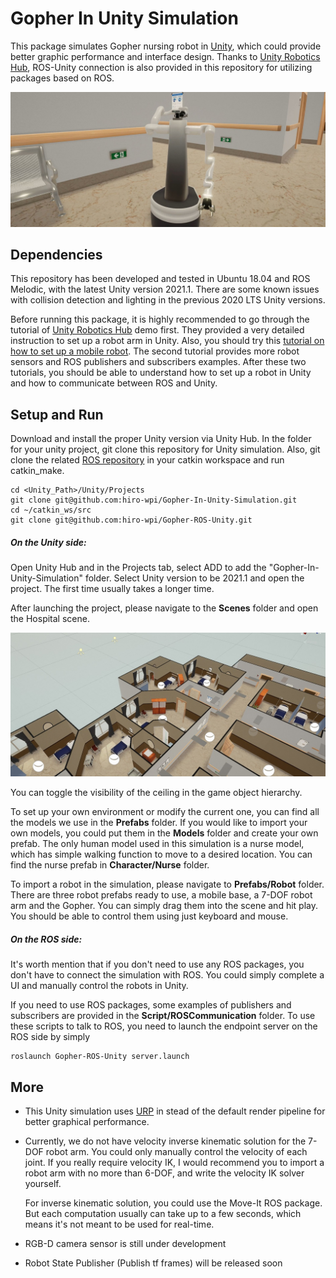 # Gopher In Unity Simulation
This package simulates Gopher nursing robot in [Unity](https://unity.com/), which could provide better graphic performance and interface design. Thanks to [Unity Robotics Hub](https://github.com/Unity-Technologies/Unity-Robotics-Hub), ROS-Unity connection is also provided in this repository for utilizing packages based on ROS.

![image](Demo/Gopher_in_Unity.jpg)

## Dependencies
This repository has been developed and tested in Ubuntu 18.04 and ROS Melodic, with the latest Unity version 2021.1. There are some known issues with collision detection and lighting in the previous 2020 LTS Unity versions.

Before running this package, it is highly recommended to go through the tutorial of [Unity Robotics Hub](https://github.com/Unity-Technologies/Unity-Robotics-Hub) demo first. They provided a very detailed instruction to set up a robot arm in Unity. Also, you should try this [tutorial on how to set up a mobile robot](https://github.com/ZhuoyunZhong/Mobile-Robot-Demo-with-Unity-ROS). The second tutorial provides more robot sensors and ROS publishers and subscribers examples. After these two tutorials, you should be able to understand how to set up a robot in Unity and how to communicate between ROS and Unity.

## Setup and Run

Download and install the proper Unity version via Unity Hub. In the folder for your unity project, git clone this repository for Unity simulation. Also, git clone the related [ROS repository](https://github.com/hiro-wpi/Gopher-ROS-Unity) in your catkin workspace and run catkin_make.

```
cd <Unity_Path>/Unity/Projects
git clone git@github.com:hiro-wpi/Gopher-In-Unity-Simulation.git
cd ~/catkin_ws/src
git clone git@github.com:hiro-wpi/Gopher-ROS-Unity.git
```

##### On the Unity side:

Open Unity Hub and in the Projects tab, select ADD to add the "Gopher-In-Unity-Simulation" folder. Select Unity version to be 2021.1 and open the project. The first time usually takes a longer time.

After launching the project, please navigate to the **Scenes** folder and open the Hospital scene.

![image](Demo/hospital.jpg)

You can toggle the visibility of the ceiling in the game object hierarchy. 

To set up your own environment or modify the current one, you can find all the models we use in the **Prefabs** folder. If you would like to import your own models, you could put them in the **Models** folder and create your own prefab. The only human model used in this simulation is a nurse model, which has simple walking function to move to a desired location. You can find the nurse prefab in **Character/Nurse** folder.

To import a robot in the simulation, please navigate to **Prefabs/Robot** folder. There are three robot prefabs ready to use, a mobile base, a 7-DOF robot arm and the Gopher. You can simply drag them into the scene and hit play. You should be able to control them using just keyboard and mouse.

##### On the ROS side:

It's worth mention that if you don't need to use any ROS packages, you don't have to connect the simulation with ROS. You could simply complete a UI and manually control the robots in Unity. 

If you need to use ROS packages, some examples of publishers and subscribers are provided in the **Script/ROSCommunication** folder. To use these scripts to talk to ROS, you need to launch the endpoint server on the ROS side by simply

```
roslaunch Gopher-ROS-Unity server.launch
```

## More

- This Unity simulation uses [URP](https://docs.unity3d.com/Packages/com.unity.render-pipelines.universal@13.0/manual/index.html) in stead of the default render pipeline for better graphical performance.

- Currently, we do not have velocity inverse kinematic solution for the 7-DOF robot arm. You could only manually control the velocity of each joint. If you really require velocity IK, I would recommend you to import a robot arm with no more than 6-DOF, and write the velocity IK solver yourself.

  For inverse kinematic solution, you could use the Move-It ROS package. But each computation usually can take up to a few seconds, which means it's not meant to be used for real-time.

- RGB-D camera sensor is still under development

- Robot State Publisher (Publish tf frames) will be released soon

